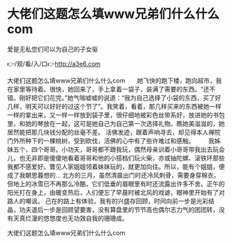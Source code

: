 # 大佬们这题怎么填www兄弟们什么什么com
爱是无私您们可以为自己的子女驱

👉/观/看/入/口👉http://a3e6.com

大佬们这题怎么填www兄弟们什么什么com　　她飞快的跑下楼，跑向超市，我在家里等待着。很快，她回来了，手上拿着一袋子，装满了需要的东西。“还不错。刚好把它们花完。”她气喘嘘嘘的说道：“我为自己选择了小袋的东西，买了好几样，明天可以好好的过这个节了”。我笑着，看着，那几样买来的东西被她一样一样的拿出来，又一样一样放到袋子里，很仔细地被彩色丝带系好，放进她的书包里，和她的琴放在一起，这可是她自己为自己第一次选择礼物。瞧她美滋滋的，她居然能把那几块钱分配的丝毫不差。
活佛发迹，跟着声响寻去，却见得本人禅院门外所种下的一棵桃树，受到砍伐，活佛的心中有了些许难过和感触。
　　我姊妹五个，四个哥哥。小功夫，哥哥都不跟我玩，偶然母亲训着小哥哥带我出去玩会儿，也无非即是傻傻地看着哥哥和他的小搭档们玩火柴，亦或抽陀螺、滚铁环那些我都不感爱好。瞥见人家姐姐领着妹妹玩的，就更加向往。所以，能有个姐姐，便成了我朝思暮想的...
北方的三月，虽然清晨出门时还冷风刺骨，需要身穿棉衣，但地上的冰雪已不再那么冷酷，它们低垂的眉眼里有时还流露出许多不舍。正午的阳光打在身上，由暖变热后，人们便忘了早晨时被北风的戏谑，眼神里开始有了对路人的嘲讽。
己在的路上有体验，我有的兴盛存回顾，时间向前一步是光彩结晶，功夫退后一步是回顾望要害，没有算盘里的节节高也偶尔志力气的团团转，没有天真烂漫的悠悠度也无功效自我的珊珊成。

大佬们这题怎么填www兄弟们什么什么com
